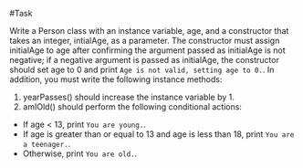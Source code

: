 #Task

Write a Person class with an instance variable, age, and a constructor that takes an integer, intialAge, as a parameter. The constructor must assign initialAge to age after confirming the argument passed as initialAge is not negative; if a negative argument is passed as initialAge, the constructor should set age to 0 and print `Age is not valid, setting age to 0.`. In addition, you must write the following instance methods:

1. yearPasses() should increase the  instance variable by 1.
2. amIOld() should perform the following conditional actions:
  - If age < 13, print `You are young.`.
  - If age is greater than or equal to 13 and age is less than 18, print `You are a teenager.`.
  - Otherwise, print `You are old.`.